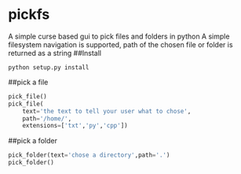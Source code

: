 # pickfs
A simple curse based gui to pick files and folders in python
A simple filesystem navigation is supported, path of the chosen file or folder is returned as a string
##Install
```
python setup.py install
```

##pick a file
```python 
pick_file()
pick_file(
    text='the text to tell your user what to chose',
    path='/home/',
    extensions=['txt','py','cpp'])
```

##pick a folder
```python 
pick_folder(text='chose a directory',path='.')
pick_folder()
```
